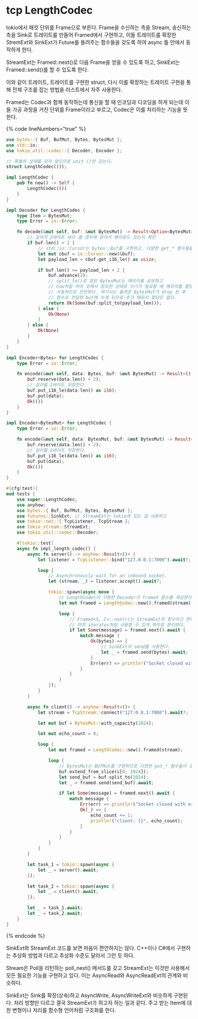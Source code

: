 # tcp LengthCodec

tokio에서 패킷 단위를 Frame으로 부른다. Frame을 수신하는 측을 Stream, 송신하는 측을 
Sink로 트레이트를 만들어 Framed에서 구현하고, 이들 트레이트를 확장한 StremExt와 SinkExt가 
Future를 돌려주는 함수들을 갖도록 하여 async 틀 안에서 동작하게 한다. 

StreamExt는 Framed::next()로 다음 Frame을 얻을 수 있도록 하고, SinkExt는 Framed::send()를 
할 수 있도록 한다. 

이와 같이 트레이트, 트레이트를 구현한 struct, 다시 이를 확장하는 트레이트 구현을 통해 
전체 구조를 잡는 방법을 러스트에서 자주 사용한다. 

Framed는 Codec과 함께 동작하는데 통신을 할 때 인코딩과 디코딩을 하게 되는데 이들 가공 
과정을 거친 단위를 Frame이라고 부르고, Codec은 이를 처리하는 기능을 뜻한다. 

{% code lineNumbers="true" %}
```rust
use bytes::{ Buf, BufMut, Bytes, BytesMut };
use std::io;
use tokio_util::codec::{ Decoder, Encoder };

// 특별히 상태를 갖지 않으므로 unit ()만 갖는다. 
struct LengthCodec(());

impl LengthCodec {
    pub fn new() -> Self {
        LengthCodec(())
    }
}

impl Decoder for LengthCodec {
    type Item = BytesMut;
    type Error = io::Error;

    fn decode(&mut self, buf: &mut BytesMut) -> Result<Option<BytesMut>, io::Error> {
        // 길이가 2바이트 보다 클 경우에 읽어서 페이로드 있는지 확인
        if buf.len() > 2 {
            // std::io::Cursor는 bytes::Buf를 구현하고, 다양한 get_* 함수들을 제공한다.
            let mut cbuf = io::Cursor::new(&buf);
            let payload_len = cbuf.get_i16_le() as usize;

            if buf.len() >= payload_len + 2 {
                buf.advance(2);
                // split_to()로 얻은 BytesMut는 메모리를 공유하고
                // Cow처럼 여러 곳에서 참조한 상태로 쓰기가 필요할 때 메모리를 할당해서
                // 사용하므로 안전하다. 여기서는 돌려준 BytesMut가 drop 된 후
                // 함수로 전달한 buf에 쓰게 되므로 추가 메모리 할당은 없다.
                return Ok(Some(buf.split_to(payload_len)));
            } else {
                Ok(None)
            }
        } else {
            Ok(None)
        }
    }
}

impl Encoder<Bytes> for LengthCodec {
    type Error = io::Error;

    fn encode(&mut self, data: Bytes, buf: &mut BytesMut) -> Result<(), io::Error> {
        buf.reserve(data.len() + 2);
        // 길이를 2바이트 저장한다. 
        buf.put_i16_le(data.len() as i16);
        buf.put(data);
        Ok(())
    }
}

impl Encoder<BytesMut> for LengthCodec {
    type Error = io::Error;

    fn encode(&mut self, data: BytesMut, buf: &mut BytesMut) -> Result<(), io::Error> {
        buf.reserve(data.len() + 2);
        // 길이를 2바이트 저장한다. 
        buf.put_i16_le(data.len() as i16);
        buf.put(data);
        Ok(())
    }
}

#[cfg(test)]
mod tests {
    use super::LengthCodec;
    use anyhow;
    use bytes::{ Buf, BufMut, Bytes, BytesMut };
    use futures::SinkExt; // StreamExt는 tokio에 있는 걸 사용하고
    use tokio::net::{ TcpListener, TcpStream };
    use tokio_stream::StreamExt;
    use tokio_util::codec::Decoder;

    #[tokio::test]
    async fn impl_length_codec() {
        async fn server() -> anyhow::Result<()> {
            let listener = TcpListener::bind("127.0.0.1:7000").await?;

            loop {
                // Asynchronously wait for an inbound socket.
                let (stream, _) = listener.accept().await?;

                tokio::spawn(async move {
                    // LengthCodec이 구현한 Decoder가 framed 함수를 제공한다. 
                    let mut framed = LengthCodec::new().framed(stream);

                    loop {
                        // Framed<S, C>::next()는 StreamExt의 함수라고 한다. Future를 돌려주는.
                        // 마치 iterator처럼 사용할 수 있게 하므로 편리하다.
                        if let Some(message) = framed.next().await {
                            match message {
                                Ok(bytes) => {
                                    // SinkExt의 send를 사용한다.
                                    let _ = framed.send(bytes).await;
                                }
                                Err(err) => println!("Socket closed with error: {:?}", err),
                            }
                        }
                    }
                });
            }
        }

        async fn client() -> anyhow::Result<()> {
            let stream = TcpStream::connect("127.0.0.1:7000").await?;

            let mut buf = BytesMut::with_capacity(1024);

            let mut echo_count = 0;

            loop {
                let mut framed = LengthCodec::new().framed(stream);

                loop {
                    // BytesMut는 BUfMut를 구현하므로 다양한 put_* 함수들이 있어 사용 가능하다. 
                    buf.extend_from_slice(&[0; 1024]);
                    let send_buf = buf.split_to(1024);
                    let _ = framed.send(send_buf).await;

                    if let Some(message) = framed.next().await {
                        match message {
                            Err(err) => println!("Socket closed with error: {:?}", err),
                            Ok(_) => {
                                echo_count += 1;
                                println!("client: {}", echo_count);
                            }
                        }
                    }
                }
            }
        }

        let task_1 = tokio::spawn(async {
            let _ = server().await;
        });

        let task_2 = tokio::spawn(async {
            let _ = client().await;
        });

        let _ = task_1.await;
        let _ = task_2.await;
    }
}
```
{% endcode %}

SinkExt와 StreamExt 코드를 보면 마음이 편안하지는 않다. C++이나 C#에서 구현하는 추상화 
방법과 다르고 추상화 수준도 달라서 그런 듯 하다. 

Stream은 Poll을 리턴하는 poll_next() 메서드를 갖고 StreamExt는 이것만 사용해서 모든 
필요한 기능을 구현하고 있다. 이는 AsyncRead와 AsyncReadExt의 관계와 비슷하다. 

SinkExt는 Sink를 확장(상속)하고 AsyncWrite, AsyncWriteExt와 비슷하게 구현된다. 처리 방향만
다르고 결국 StreamExt가 하고자 하는 일과 같다. 주고 받는 Item에 대한 변형이나 처리를 
함수형 언어처럼 구조화를 한다. 

